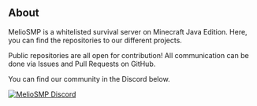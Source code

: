 ## About

MelioSMP is a whitelisted survival server on Minecraft Java Edition. 
Here, you can find the repositories to our different projects.

Public repositories are all open for contribution!
All communication can be done via Issues and Pull Requests on GitHub.

You can find our community in the Discord below.

<a href="https://discord.gg/BYfFZgKXa6">
  <img alt="MelioSMP Discord" src="https://discord.com/api/guilds/1220305758789435392/widget.png?style=banner2">
</a>
